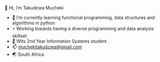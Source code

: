 👋 Hi, I’m Takudzwa Mucheki

- 🌱 I’m currently learning functional programming, data structures and algorithms in python
- ⚡ Working towards having a diverse programming and data analysis skillset.
- 🏫 Wits 2nd Year Information Systems student .
- 📫 muchekitakudzwa@gmail.com
- 🌏 South Africa
  

<!---
TGrandeZA/TGrandeZA is a ✨ special ✨ repository because its `README.md` (this file) appears on your GitHub profile.
You can click the Preview link to take a look at your changes.
--->
